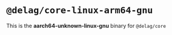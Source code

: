 # `@delag/core-linux-arm64-gnu`

This is the **aarch64-unknown-linux-gnu** binary for `@delag/core`
